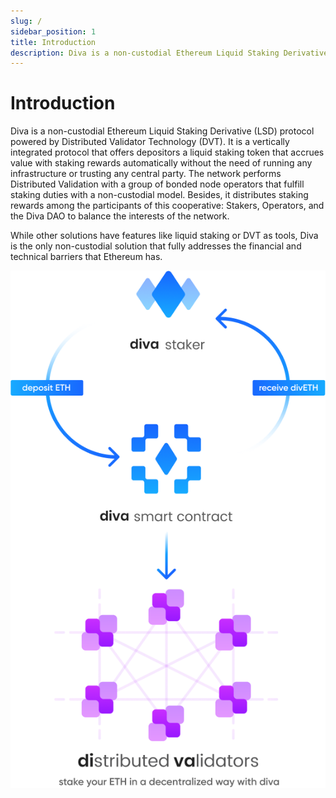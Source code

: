 ```yaml
---
slug: /
sidebar_position: 1
title: Introduction
description: Diva is a non-custodial Ethereum Liquid Staking Derivative (LSD) protocol powered by Distributed Validator Technology (DVT)
---
```


# Introduction


Diva is a non-custodial Ethereum Liquid Staking Derivative (LSD) protocol powered by Distributed Validator Technology (DVT). It is a vertically integrated protocol that offers depositors a liquid staking token that accrues value with staking rewards automatically without the need of running any infrastructure or trusting any central party. The network performs Distributed Validation with a group of bonded node operators that fulfill staking duties with a non-custodial model. Besides, it distributes staking rewards among the participants of this cooperative: Stakers, Operators, and the Diva DAO to balance the interests of the network.

While other solutions have features like liquid staking or DVT as tools, Diva is the only non-custodial solution that fully addresses the financial and technical barriers that Ethereum has.


<div style={{textAlign: 'center'}}>

![stake](img/stake.png)


</div>

